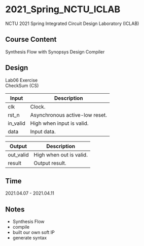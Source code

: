 # 2021_Spring_NCTU_ICLAB
NCTU 2021 Spring Integrated Circuit Design Laboratory (ICLAB)

## Course Content
Synthesis Flow with Synopsys Design Compiler

## Design
Lab06 Exercise  
CheckSum (CS)

| Input | Description |
| --- | --- |
| clk | Clock. |
| rst_n | Asynchronous active-low reset. |
| in_valid | High when input is valid. |
| data | Input data. |

| Output | Description |
| --- | --- |
| out_valid | High when out is valid. |
| result | Output result. |


## Time
2021.04.07 - 2021.04.11

## Notes
+ Synthesis Flow
+ compile
+ built our own soft IP
+ generate syntax




